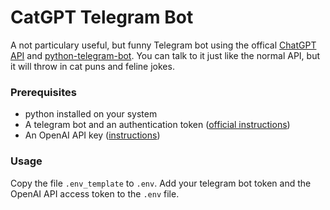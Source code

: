# CatGPT Telegram Bot
A not particulary useful, but funny Telegram bot using the offical [ChatGPT API](https://platform.openai.com/docs/guides/chat) and [python-telegram-bot](https://github.com/python-telegram-bot/python-telegram-bot).
You can talk to it just like the normal API, but it will throw in cat puns and feline jokes.
### Prerequisites
- python installed on your system
- A telegram bot and an authentication token ([official instructions](https://core.telegram.org/bots/features#BotFather)) 
- An OpenAI API key ([instructions](https://help.openai.com/en/articles/4936850-where-do-i-find-my-secret-api-key))

### Usage
Copy the file `.env_template` to `.env`.
Add your telegram bot token and the OpenAI API access token to the `.env` file. 